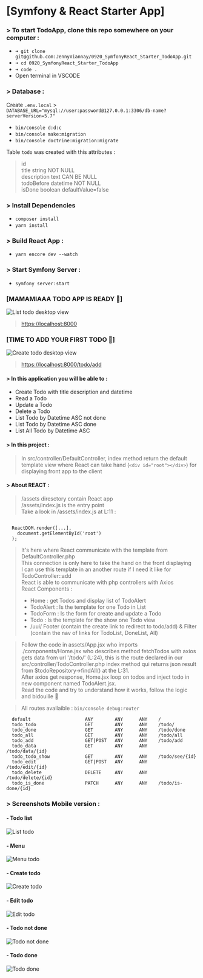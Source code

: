 # [Symfony & React Starter App]

### > To start TodoApp, clone this repo somewhere on your computer : 

- ``` ➜ git clone git@github.com:JennyViannay/0920_SymfonyReact_Starter_TodoApp.git ``` 
- ``` ➜ cd 0920_SymfonyReact_Starter_TodoApp ``` 
- ``` ➜ code . ``` 
- Open terminal in VSCODE

### > Database : 

Create `.env.local` > `DATABASE_URL="mysql://user:password@127.0.0.1:3306/db-name?serverVersion=5.7"`

- ``` bin/console d:d:c ``` 
- ``` bin/console make:migration ``` 
- ``` bin/console doctrine:migration:migrate ``` 

Table `todo` was created with this attributes :
> id <br>
> title string NOT NULL <br>
> description text CAN BE NULL <br>
> todoBefore datetime NOT NULL <br> 
> isDone boolean defaultValue=false <br>

### > Install Dependencies
- ``` composer install ```
- ``` yarn install ```

### > Build React App :
- ``` yarn encore dev --watch ```


### > Start Symfony Server :
- ``` symfony server:start ```


### [MAMAMIAAA TODO APP IS READY 🤌]  
<img src="public/screenshots/Home.png"
     alt="List todo desktop view"
     style="margin: auto;" />

> [https://localhost:8000](https://localhost:8000)

### [TIME TO ADD YOUR FIRST TODO 📆]
<img src="public/screenshots/DesktopCreate.png"
     alt="Create todo desktop view"
     style="margin: auto;" />

> [https://localhost:8000/todo/add](https://localhost:8000/todo/add)

#### > In this application you will be able to :
- Create Todo with title description and datetime
- Read a Todo
- Update a Todo
- Delete a Todo
- List Todo by Datetime ASC not done
- List Todo by Datetime ASC done
- List All Todo by Datetime ASC 


#### > In this project :
  
> In src/controller/DefaultController, index method return the default template view where React can take hand (`<div id="root"></div>`) for displaying front app to the client

#### > About REACT : 
> /assets diresctory contain React app <br>
> /assets/index.js is the entry point <br>
  Take a look in /assets/index.js at L:11 : 
  <pre><code>
  ReactDOM.render([...],
    document.getElementById('root')
  );
</code></pre>
> It's here where React communicate with the template from DefaultController.php <br>
> This connection is only here to take the hand on the front displaying <br>
> I can use this template in an another route if I need it like for TodoController::add <br>
> React is able to communicate with php controllers with Axios <br>
> React Components : 
> - Home : get Todos and display list of TodoAlert
> - TodoAlert : Is the template for one Todo in List 
> - TodoForm : Is the form for create and update a Todo
> - Todo : Is the template for the show one Todo view
> - /uui/ Footer (contain the create link to redirect to todo/add) & Filter (contain the nav of links for TodoList, DoneList, All)

> Follow the code in assets/App.jsx who imports ./components/Home.jsx who describes method fetchTodos with axios gets data from url '/todo/' (L:24), this is the route declared in our src/controller/TodoController.php index method qui returns json result from $todoRepository->findAll() at the L:31. <br> 
  After axios get response, Home.jsx loop on todos and inject todo in new component named TodoAlert.jsx. <br> 
  Read the code and try to understand how it works, follow the logic and bidouille 🔧 <br>

> All routes availaible : ``` bin/console debug:router ```
```
  default                    ANY        ANY      ANY    /                                  
  todo_todo                  GET        ANY      ANY    /todo/                             
  todo_done                  GET        ANY      ANY    /todo/done                         
  todo_all                   GET        ANY      ANY    /todo/all                          
  todo_add                   GET|POST   ANY      ANY    /todo/add                          
  todo_data                  GET        ANY      ANY    /todo/data/{id}                    
  todo_todo_show             GET        ANY      ANY    /todo/see/{id}                     
  todo_edit                  GET|POST   ANY      ANY    /todo/edit/{id}                    
  todo_delete                DELETE     ANY      ANY    /todo/delete/{id}                  
  todo_is_done               PATCH      ANY      ANY    /todo/is-done/{id}
```

### > Screenshots Mobile version :

#### - Todo list
<img src="public/screenshots/ListTodo.png"
     alt="List todo"
     style="margin: auto;" />

#### - Menu
<img src="public/screenshots/Menu.png"
     alt="Menu todo"
     style="margin: auto;" />

#### - Create todo
<img src="public/screenshots/CreateTodo.png"
     alt="Create todo"
     style="margin: auto;" />

#### - Edit todo
<img src="public/screenshots/EditTodo.png"
     alt="Edit todo"
     style="margin: auto;" />

#### - Todo not done 
<img src="public/screenshots/SeeTodoNotDone.png"
     alt="Todo not done"
     style="margin: auto;" />

#### - Todo done 
<img src="public/screenshots/SeeTodoDone.png"
     alt="Todo done"
     style="margin: auto;" />